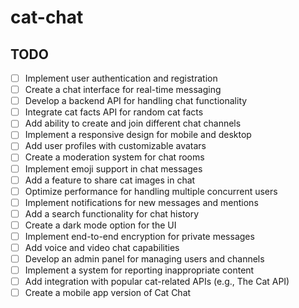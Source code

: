 # cat-chat

## TODO
- [ ] Implement user authentication and registration
- [ ] Create a chat interface for real-time messaging
- [ ] Develop a backend API for handling chat functionality
- [ ] Integrate cat facts API for random cat facts
- [ ] Add ability to create and join different chat channels
- [ ] Implement a responsive design for mobile and desktop
- [ ] Add user profiles with customizable avatars
- [ ] Create a moderation system for chat rooms
- [ ] Implement emoji support in chat messages
- [ ] Add a feature to share cat images in chat
- [ ] Optimize performance for handling multiple concurrent users
- [ ] Implement notifications for new messages and mentions
- [ ] Add a search functionality for chat history
- [ ] Create a dark mode option for the UI
- [ ] Implement end-to-end encryption for private messages
- [ ] Add voice and video chat capabilities
- [ ] Develop an admin panel for managing users and channels
- [ ] Implement a system for reporting inappropriate content
- [ ] Add integration with popular cat-related APIs (e.g., The Cat API)
- [ ] Create a mobile app version of Cat Chat
